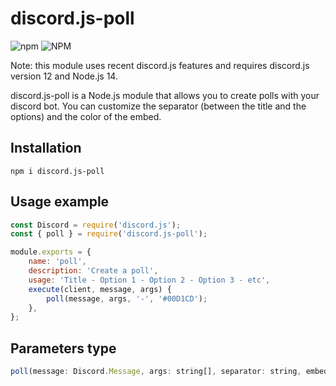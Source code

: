 # discord.js-poll

![npm](https://img.shields.io/npm/v/discord.js-poll)
![NPM](https://img.shields.io/npm/l/discord.js-poll)

Note: this module uses recent discord.js features and requires discord.js version 12 and Node.js 14.

discord.js-poll is a Node.js module that allows you to create polls with your discord bot. You can customize the separator (between the title and the options) and the color of the embed.

## Installation 

```
npm i discord.js-poll
```

## Usage example

```JavaScript
const Discord = require('discord.js');
const { poll } = require('discord.js-poll');

module.exports = {
	name: 'poll',
	description: 'Create a poll',
	usage: 'Title - Option 1 - Option 2 - Option 3 - etc',
	execute(client, message, args) {
		poll(message, args, '-', '#00D1CD');
	},
};
```

## Parameters type

```JavaScript
poll(message: Discord.Message, args: string[], separator: string, embedColor: Discord.ColorResolvable)
```